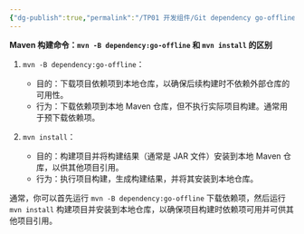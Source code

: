 ```yaml
---
{"dg-publish":true,"permalink":"/TP01 开发组件/Git dependency go-offline和install的区别/","dgPassFrontmatter":true,"created":"2023-10-20T11:12:41.093+08:00","updated":"2024-06-01T10:50:32.384+08:00"}
---
```


**Maven 构建命令：`mvn -B dependency:go-offline` 和 `mvn install` 的区别**

1. `mvn -B dependency:go-offline`：
   - 目的：下载项目依赖项到本地仓库，以确保后续构建时不依赖外部仓库的可用性。
   - 行为：下载依赖项到本地 Maven 仓库，但不执行实际项目构建。通常用于预下载依赖项。

2. `mvn install`：
   - 目的：构建项目并将构建结果（通常是 JAR 文件）安装到本地 Maven 仓库，以供其他项目引用。
   - 行为：执行项目构建，生成构建结果，并将其安装到本地仓库。

通常，你可以首先运行 `mvn -B dependency:go-offline` 下载依赖项，然后运行 `mvn install` 构建项目并安装到本地仓库，以确保项目构建时依赖项可用并可供其他项目引用。
